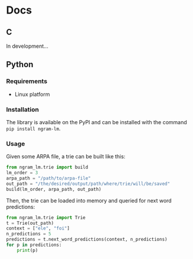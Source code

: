 # Docs

## C
In development...

## Python

### Requirements
- Linux platform

### Installation
The library is available on the PyPI and can be installed with the command `pip install ngram-lm`.

### Usage
Given some ARPA file, a trie can be built like this:
```python
from ngram_lm.trie import build
lm_order = 3
arpa_path = "/path/to/arpa-file"
out_path = "/the/desired/output/path/where/trie/will/be/saved"
build(lm_order, arpa_path, out_path)
```

Then, the trie can be loaded into memory and queried for next word predictions:
```python
from ngram_lm.trie import Trie
t = Trie(out_path)
context = ["ele", "foi"]
n_predictions = 5
predictions = t.next_word_predictions(context, n_predictions)
for p in predictions:
    print(p)
```
